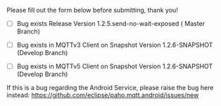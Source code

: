 Please fill out the form below before submitting, thank you!

- [ ] Bug exists Release Version 1.2.5.send-no-wait-exposed ( Master Branch)
- [ ] Bug exists in MQTTv3 Client on Snapshot Version 1.2.6-SNAPSHOT (Develop Branch)
- [ ] Bug exists in MQTTv5 Client on Snapshot Version 1.2.6-SNAPSHOT (Develop Branch)


If this is a bug regarding the Android Service, please raise the bug here instead: https://github.com/eclipse/paho.mqtt.android/issues/new
